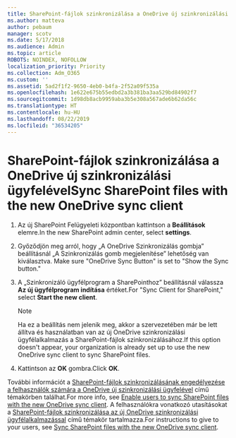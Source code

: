 ```yaml
---
title: SharePoint-fájlok szinkronizálása a OneDrive új szinkronizálási ügyfelével
ms.author: matteva
author: pebaum
manager: scotv
ms.date: 5/17/2018
ms.audience: Admin
ms.topic: article
ROBOTS: NOINDEX, NOFOLLOW
localization_priority: Priority
ms.collection: Adm_O365
ms.custom: ''
ms.assetid: 5ad2f1f2-9650-4eb0-b4fa-2f52a09f535a
ms.openlocfilehash: 1e622e675b55edbd2a3b381ba3aa529bd84902f7
ms.sourcegitcommit: 1d98db8acb9959aba3b5e308a567ade6b62da56c
ms.translationtype: HT
ms.contentlocale: hu-HU
ms.lasthandoff: 08/22/2019
ms.locfileid: "36534205"
---
```

# <a name="sync-sharepoint-files-with-the-new-onedrive-sync-client"></a><span data-ttu-id="00600-102">SharePoint-fájlok szinkronizálása a OneDrive új szinkronizálási ügyfelével</span><span class="sxs-lookup"><span data-stu-id="00600-102">Sync SharePoint files with the new OneDrive sync client</span></span>

1. <span data-ttu-id="00600-103">Az új SharePoint Felügyeleti központban kattintson a **Beállítások** elemre.</span><span class="sxs-lookup"><span data-stu-id="00600-103">In the new SharePoint admin center, select **settings**.</span></span>
    
2. <span data-ttu-id="00600-104">Győződjön meg arról, hogy „A OneDrive Szinkronizálás gombja” beállításnál „A Szinkronizálás gomb megjelenítése” lehetőség van kiválasztva. </span><span class="sxs-lookup"><span data-stu-id="00600-104">Make sure "OneDrive Sync Button" is set to "Show the Sync button."</span></span>
    
3. <span data-ttu-id="00600-105">A „Szinkronizáló ügyfélprogram a SharePointhoz” beállításnál válassza **Az új ügyfélprogram indítása** értéket.</span><span class="sxs-lookup"><span data-stu-id="00600-105">For "Sync Client for SharePoint," select **Start the new client**.</span></span>
    
    > [!NOTE]
    > <span data-ttu-id="00600-106">Ha ez a beállítás nem jelenik meg, akkor a szervezetében már be lett állítva és használatban van az új OneDrive szinkronizálási ügyfélalkalmazás a SharePoint-fájlok szinkronizálásához.</span><span class="sxs-lookup"><span data-stu-id="00600-106">If this option doesn't appear, your organization is already set up to use the new OneDrive sync client to sync SharePoint files.</span></span> 
  
4. <span data-ttu-id="00600-107">Kattintson az **OK** gombra.</span><span class="sxs-lookup"><span data-stu-id="00600-107">Click **OK**.</span></span>
    
<span data-ttu-id="00600-108">További információt a [SharePoint-fájlok szinkronizálásának engedélyezése a felhasználók számára a OneDrive új szinkronizálási ügyfelével](https://go.microsoft.com/fwlink/?linkid=866433) című témakörben találhat.</span><span class="sxs-lookup"><span data-stu-id="00600-108">For more info, see [Enable users to sync SharePoint files with the new OneDrive sync client](https://go.microsoft.com/fwlink/?linkid=866433).</span></span> <span data-ttu-id="00600-109">A felhasználókra vonatkozó utasításokat a [SharePoint-fájlok szinkronizálása az új OneDrive szinkronizálási ügyfélalkalmazással](https://go.microsoft.com/fwlink/?linkid=866427) című témakör tartalmazza.</span><span class="sxs-lookup"><span data-stu-id="00600-109">For instructions to give to your users, see [Sync SharePoint files with the new OneDrive sync client](https://go.microsoft.com/fwlink/?linkid=866427).</span></span>
  

